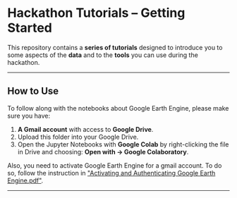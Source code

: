 # Hackathon Tutorials – Getting Started

This repository contains a **series of tutorials** designed to introduce you to some aspects of the **data** and to the **tools** you can use during the hackathon.

---

## How to Use

To follow along with the notebooks about Google Earth Engine, please make sure you have:

1. **A Gmail account** with access to **Google Drive**.
2. Upload this folder into your Google Drive.
3. Open the Jupyter Notebooks with **Google Colab** by right-clicking the file in Drive and choosing:
   **Open with → Google Colaboratory**.
   
Also, you need to activate Google Earth Engine for a gmail account. To do so, follow the instruction in ["Activating and Authenticating Google Earth Engine.pdf"](../docs/Activating%20and%20Authenticating%20Google%20Earth%20Engine.pdf). 

---
